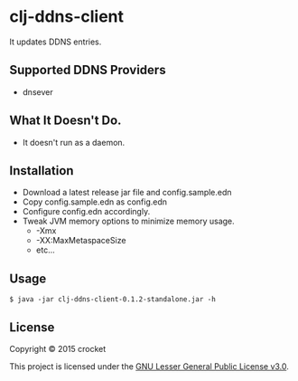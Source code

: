 # clj-ddns-client

It updates DDNS entries.

## Supported DDNS Providers

* dnsever

## What It Doesn't Do.

* It doesn't run as a daemon.

## Installation

* Download a latest release jar file and config.sample.edn
* Copy config.sample.edn as config.edn
* Configure config.edn accordingly.
* Tweak JVM memory options to minimize memory usage.
  * -Xmx
  * -XX:MaxMetaspaceSize
  * etc...

## Usage

```
$ java -jar clj-ddns-client-0.1.2-standalone.jar -h
```

## License

Copyright &copy; 2015 crocket

This project is licensed under the [GNU Lesser General Public License v3.0][license].

[license]: http://www.gnu.org/licenses/lgpl-3.0.txt
